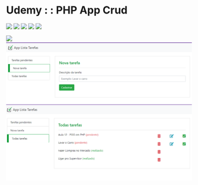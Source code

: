 # Udemy : : PHP App Crud



<img src="https://img.shields.io/badge/Lang-HTML-orange"/> <img src="https://img.shields.io/badge/Lang-CSS3-blue"/> <img src="https://img.shields.io/badge/Lang-javaScript-yellow"/> <img src="https://img.shields.io/badge/Lang-PHP-blueviolet"/>
<img src="https://img.shields.io/badge/Framework-Bootstrap-blueviolet"/>


<img src="./img1.png"/>

<img src="./img2.png"/>
 
 <img src="./img3.png"/>
